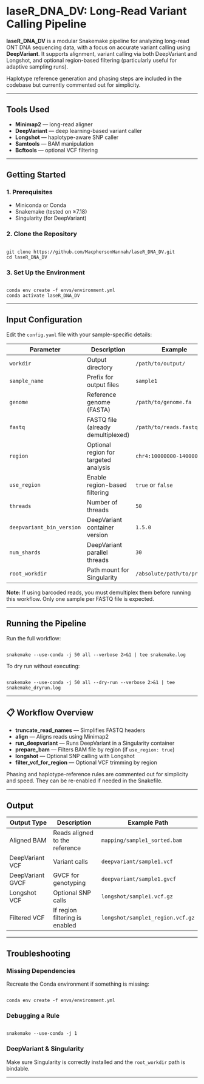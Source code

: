 <h1>laseR_DNA_DV: Long-Read Variant Calling Pipeline</h1>

<p><strong>laseR_DNA_DV</strong> is a modular Snakemake pipeline for analyzing long-read ONT DNA sequencing data, with a focus on accurate variant calling using <strong>DeepVariant</strong>. It supports alignment, variant calling via both DeepVariant and Longshot, and optional region-based filtering (particularly useful for adaptive sampling runs).</p>

<p>Haplotype reference generation and phasing steps are included in the codebase but currently commented out for simplicity.</p>

<hr>

<h2>Tools Used</h2>
<ul>
  <li><strong>Minimap2</strong> — long-read aligner</li>
  <li><strong>DeepVariant</strong> — deep learning-based variant caller</li>
  <li><strong>Longshot</strong> — haplotype-aware SNP caller</li>
  <li><strong>Samtools</strong> — BAM manipulation</li>
  <li><strong>Bcftools</strong> — optional VCF filtering</li>
</ul>

<hr>

<h2>Getting Started</h2>

<h3>1. Prerequisites</h3>
<ul>
  <li>Miniconda or Conda</li>
  <li>Snakemake (tested on ≥7.18)</li>
  <li>Singularity (for DeepVariant)</li>
</ul>

<h3>2. Clone the Repository</h3>
<pre><code class="language-bash">
git clone https://github.com/MacphersonHannah/laseR_DNA_DV.git
cd laseR_DNA_DV
</code></pre>

<h3>3. Set Up the Environment</h3>
<pre><code class="language-bash">
conda env create -f envs/environment.yml
conda activate laseR_DNA_DV
</code></pre>

<hr>

<h2>Input Configuration</h2>

<p>Edit the <code>config.yaml</code> file with your sample-specific details:</p>

<table>
  <thead>
    <tr><th>Parameter</th><th>Description</th><th>Example</th></tr>
  </thead>
  <tbody>
    <tr><td><code>workdir</code></td><td>Output directory</td><td><code>/path/to/output/</code></td></tr>
    <tr><td><code>sample_name</code></td><td>Prefix for output files</td><td><code>sample1</code></td></tr>
    <tr><td><code>genome</code></td><td>Reference genome (FASTA)</td><td><code>/path/to/genome.fa</code></td></tr>
    <tr><td><code>fastq</code></td><td>FASTQ file (already demultiplexed)</td><td><code>/path/to/reads.fastq</code></td></tr>
    <tr><td><code>region</code></td><td>Optional region for targeted analysis</td><td><code>chr4:10000000-14000000</code></td></tr>
    <tr><td><code>use_region</code></td><td>Enable region-based filtering</td><td><code>true</code> or <code>false</code></td></tr>
    <tr><td><code>threads</code></td><td>Number of threads</td><td><code>50</code></td></tr>
    <tr><td><code>deepvariant_bin_version</code></td><td>DeepVariant container version</td><td><code>1.5.0</code></td></tr>
    <tr><td><code>num_shards</code></td><td>DeepVariant parallel threads</td><td><code>30</code></td></tr>
    <tr><td><code>root_workdir</code></td><td>Path mount for Singularity</td><td><code>/absolute/path/to/project</code></td></tr>
  </tbody>
</table>

<p><strong>Note:</strong> If using barcoded reads, you must demultiplex them before running this workflow. Only one sample per FASTQ file is expected.</p>

<hr>

<h2>Running the Pipeline</h2>

<p>Run the full workflow:</p>

<pre><code class="language-bash">
snakemake --use-conda -j 50 all --verbose 2>&1 | tee snakemake.log
</code></pre>

<p>To dry run without executing:</p>

<pre><code class="language-bash">
snakemake --use-conda -j 50 all --dry-run --verbose 2>&1 | tee snakemake_dryrun.log
</code></pre>

<hr>

<h2>📋 Workflow Overview</h2>

<ul>
  <li><strong>truncate_read_names</strong> — Simplifies FASTQ headers</li>
  <li><strong>align</strong> — Aligns reads using Minimap2</li>
  <li><strong>run_deepvariant</strong> — Runs DeepVariant in a Singularity container</li>
  <li><strong>prepare_bam</strong> — Filters BAM file by region (if <code>use_region: true</code>)</li>
  <li><strong>longshot</strong> — Optional SNP calling with Longshot</li>
  <li><strong>filter_vcf_for_region</strong> — Optional VCF trimming by region</li>
</ul>

<p>Phasing and haplotype-reference rules are commented out for simplicity and speed. They can be re-enabled if needed in the Snakefile.</p>

<hr>

<h2>Output</h2>

<table>
  <thead>
    <tr><th>Output Type</th><th>Description</th><th>Example Path</th></tr>
  </thead>
  <tbody>
    <tr><td>Aligned BAM</td><td>Reads aligned to the reference</td><td><code>mapping/sample1_sorted.bam</code></td></tr>
    <tr><td>DeepVariant VCF</td><td>Variant calls</td><td><code>deepvariant/sample1.vcf</code></td></tr>
    <tr><td>DeepVariant GVCF</td><td>GVCF for genotyping</td><td><code>deepvariant/sample1.gvcf</code></td></tr>
    <tr><td>Longshot VCF</td><td>Optional SNP calls</td><td><code>longshot/sample1.vcf.gz</code></td></tr>
    <tr><td>Filtered VCF</td><td>If region filtering is enabled</td><td><code>longshot/sample1_region.vcf.gz</code></td></tr>
  </tbody>
</table>

<hr>

<h2>Troubleshooting</h2>

<h3>Missing Dependencies</h3>
<p>Recreate the Conda environment if something is missing:</p>
<pre><code class="language-bash">
conda env create -f envs/environment.yml
</code></pre>

<h3>Debugging a Rule</h3>
<pre><code class="language-bash">
snakemake --use-conda -j 1 <rule_name>
</code></pre>

<h3>DeepVariant & Singularity</h3>
<p>Make sure Singularity is correctly installed and the <code>root_workdir</code> path is bindable.</p>

---
